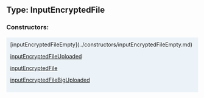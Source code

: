 ## Type: InputEncryptedFile  

### Constructors:

<style>
.container {
    width: auto;
    overflow-x: auto;
    white-space: nowrap;
    background: #ecf3f8;
    padding: 10px;
}
</style>
<div class="container">
[inputEncryptedFileEmpty](../constructors/inputEncryptedFileEmpty.md)  

[inputEncryptedFileUploaded](../constructors/inputEncryptedFileUploaded.md)  

[inputEncryptedFile](../constructors/inputEncryptedFile.md)  

[inputEncryptedFileBigUploaded](../constructors/inputEncryptedFileBigUploaded.md)  

</div>